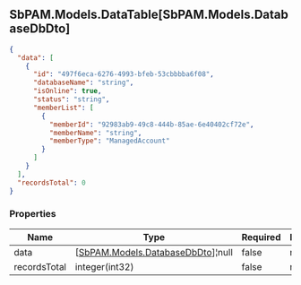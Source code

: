 
<h2 id="tocS_SbPAM.Models.DataTable[SbPAM.Models.DatabaseDbDto]">SbPAM.Models.DataTable[SbPAM.Models.DatabaseDbDto]</h2>

<a id="schemasbpam.models.datatable[sbpam.models.databasedbdto]"></a>
<a id="schema_SbPAM.Models.DataTable[SbPAM.Models.DatabaseDbDto]"></a>
<a id="tocSsbpam.models.datatable[sbpam.models.databasedbdto]"></a>
<a id="tocssbpam.models.datatable[sbpam.models.databasedbdto]"></a>

```json
{
  "data": [
    {
      "id": "497f6eca-6276-4993-bfeb-53cbbbba6f08",
      "databaseName": "string",
      "isOnline": true,
      "status": "string",
      "memberList": [
        {
          "memberId": "92983ab9-49c8-444b-85ae-6e40402cf72e",
          "memberName": "string",
          "memberType": "ManagedAccount"
        }
      ]
    }
  ],
  "recordsTotal": 0
}

```

### Properties

|Name|Type|Required|Restrictions|Description|
|---|---|---|---|---|
|data|[[SbPAM.Models.DatabaseDbDto](../Models/sbpam.models.databasedbdto.md)]¦null|false|none|none|
|recordsTotal|integer(int32)|false|none|none|


